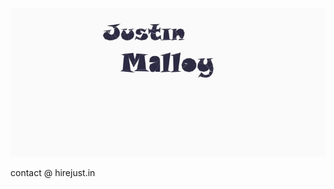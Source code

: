 ![](https://github.com/brickfrog/brickfrog/raw/master/2020/output/output.gif)

contact @ hirejust.in

